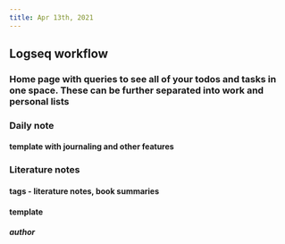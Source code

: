 ```yaml
---
title: Apr 13th, 2021
---
```


## Logseq workflow
### Home page with queries to see all of your todos and tasks in one space.  These can be further separated into work and personal lists
### Daily note
#### template with journaling and other features
### Literature notes
#### tags - literature notes, book summaries
#### template
##### author
#####
##
##
